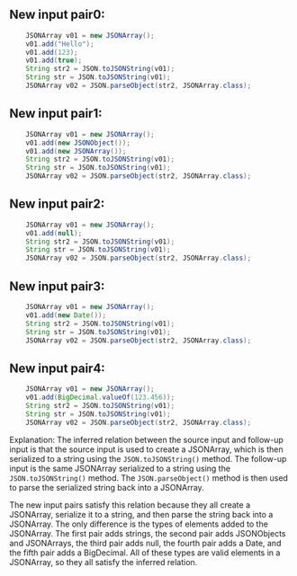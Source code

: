 ## New input pair0:
```java
    JSONArray v01 = new JSONArray();
    v01.add("Hello");
    v01.add(123);
    v01.add(true);
    String str2 = JSON.toJSONString(v01);
    String str = JSON.toJSONString(v01);
    JSONArray v02 = JSON.parseObject(str2, JSONArray.class);
```

## New input pair1:
```java
    JSONArray v01 = new JSONArray();
    v01.add(new JSONObject());
    v01.add(new JSONArray());
    String str2 = JSON.toJSONString(v01);
    String str = JSON.toJSONString(v01);
    JSONArray v02 = JSON.parseObject(str2, JSONArray.class);
```

## New input pair2:
```java
    JSONArray v01 = new JSONArray();
    v01.add(null);
    String str2 = JSON.toJSONString(v01);
    String str = JSON.toJSONString(v01);
    JSONArray v02 = JSON.parseObject(str2, JSONArray.class);
```

## New input pair3:
```java
    JSONArray v01 = new JSONArray();
    v01.add(new Date());
    String str2 = JSON.toJSONString(v01);
    String str = JSON.toJSONString(v01);
    JSONArray v02 = JSON.parseObject(str2, JSONArray.class);
```

## New input pair4:
```java
    JSONArray v01 = new JSONArray();
    v01.add(BigDecimal.valueOf(123.456));
    String str2 = JSON.toJSONString(v01);
    String str = JSON.toJSONString(v01);
    JSONArray v02 = JSON.parseObject(str2, JSONArray.class);
```

Explanation:
The inferred relation between the source input and follow-up input is that the source input is used to create a JSONArray, which is then serialized to a string using the `JSON.toJSONString()` method. The follow-up input is the same JSONArray serialized to a string using the `JSON.toJSONString()` method. The `JSON.parseObject()` method is then used to parse the serialized string back into a JSONArray.

The new input pairs satisfy this relation because they all create a JSONArray, serialize it to a string, and then parse the string back into a JSONArray. The only difference is the types of elements added to the JSONArray. The first pair adds strings, the second pair adds JSONObjects and JSONArrays, the third pair adds null, the fourth pair adds a Date, and the fifth pair adds a BigDecimal. All of these types are valid elements in a JSONArray, so they all satisfy the inferred relation.
